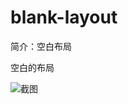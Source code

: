# blank-layout

简介：空白布局

空白的布局

![截图](https://img.alicdn.com/tfs/TB1T65abVOWBuNjy0FiXXXFxVXa-2840-1596.png)
